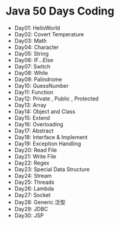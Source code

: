 # Java 50 Days Coding

- Day01: HelloWorld
- Day02: Covert Temperature
- Day03: Math
- Day04: Character
- Day05: String
- Day06: IF...Else
- Day07: Switch
- Day08: While
- Day09: Palindrome
- Day10: GuessNumber
- Day11: Function
- Day12: Private , Public , Protected
- Day13: Array
- Day14: Object and Class
- Day15: Extend
- Day16: Overloading
- Day17: Abstract
- Day18: Interface & Implement
- Day19: Exception Handling
- Day20: Read File
- Day21: Write File
- Day22: Regex
- Day23: Special Data Structure
- Day24: Stream 
- Day25: Threads
- Day26: Lambda
- Day27: Socket
- Day28: Generic 泛型
- Day29: JDBC
- Day30: JSP
